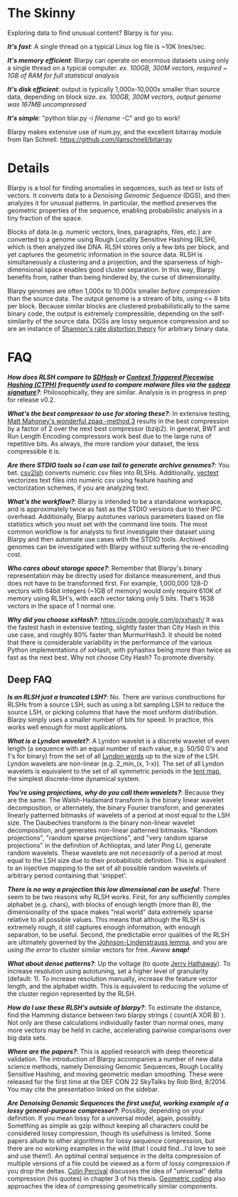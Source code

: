 # The Skinny #
Exploring data to find unusual content? Blarpy is for you.

_**It's fast**_: A single thread on a typical Linux log file is ~10K lines/sec.

_**It's memory efficient**_: Blarpy can operate on enormous datasets using only a single thread on a typical computer. _ex. 100GB, 300M vectors, required ~ 1GB of RAM for full statistical analysis_

_**It's disk efficient**_: output is typically 1,000x-10,000x smaller than source data, depending on block size. _ex. 100GB, 300M vectors, output genome was 167MB uncompressed_

_**It's simple**_: "python blar.py -i _filename_ -C" and go to work!

Blarpy makes extensive use of num.py, and the excellent bitarray module from Ilan Schnell: https://github.com/ilanschnell/bitarray


# Details #
Blarpy is a tool for finding anomalies in sequences, such as text or lists of vectors. It converts data to a _Denoising Genomic Sequence_ (DGS), and then analyzes it for unusual patterns. In particular, the method preserves the geometric properties of the sequence, enabling probabilistic analysis in a tiny fraction of the space.

Blocks of data (e.g. numeric vectors, lines, paragraphs, files, etc.) are converted to a genome using Rough Locality Sensitive Hashing (RLSH), which is then analyzed like DNA. RLSH stores only a few bits per block, and yet captures the geometric information in the source data. RLSH is simultaneously a clustering and a projection, and the sparseness of high-dimensional space enables good cluster separation. In this way, Blarpy benefits from, rather than being hindered by, the curse of dimensionality.

Blarpy genomes are often 1,000x to 10,000x smaller _before compression_ than the source data. The output genome is a stream of bits, using <= 8 bits per block. Because similar blocks are clustered probabilistically to the same binary code, the output is extremely compressible, depending on the self-similarity of the source data. DGSs are lossy sequence compression and so are an instance of [Shannon's rate distortion theory](http://www.wikiwand.com/en/Rate%E2%80%93distortion_theory) for arbitrary binary data.

# FAQ #
_**How does RLSH compare to [SDHash](http://roussev.net/sdhash/sdhash.html) or [Context Triggered Piecewise Hashing (CTPH)](http://dfrws.org/2006/proceedings/12-Kornblum.pdf) frequently used to compare malware files via the [ssdeep signature](http://ssdeep.sourceforge.net/)?**_: Philosophically, they are similar. Analysis is in progress in prep for release v0.2.

_**What's the best compressor to use for storing these?**_: In extensive testing, [Matt Mahoney's wonderful zpaq -method 3](http://www.wikiwand.com/en/ZPAQ) results in the best compression by a factor of 2 over the next best compressor (bzip2). In general, BWT and Run Length Encoding compressors work best due to the large runs of repetitive bits. As always, the more random your dataset, the less compressible it is.

_**Are there STDIO tools so I can use tail to generate archive genomes?**_: You bet. [csv2lsh](https://code.google.com/p/csv2lsh/) converts numeric csv files into RLSHs. Additionally, [vectext](https://code.google.com/p/vectxt/) vectorizes text files into numeric csv using feature hashing and vectorization schemes, if you are analyzing text.

_**What's the workflow?**_: Blarpy is intended to be a standalone workspace, and is approximately twice as fast as the STDIO versions due to their IPC overhead. Additionally, Blarpy autotunes various parameters based on file statistics which you must set with the command line tools. The most common workflow is for analysts to first investigate their dataset using Blarpy and then automate use cases with the STDIO tools. Archived genomes can be investigated with Blarpy without suffering the re-encoding cost.

_**Who cares about storage space?**_: Remember that Blarpy's binary representation may be directly used for distance measurement, and thus does not have to be transformed first. For example, 1,000,000 128-D vectors with 64bit integers (~1GB of memory) would only require 610K of memory using RLSH's, with each vector taking only 5 bits. That's 1638 vectors in the space of 1 normal one.

_**Why did you choose xxHash?**_: https://code.google.com/p/xxhash/ It was the fastest hash in extensive testing, slightly faster than City Hash in this use case, and roughly 80% faster than MurmurHash3. It should be noted that there is considerable variability in the performance of the various Python implementations of xxHash, with pyhashxx being more than twice as fast as the next best. Why not choose City Hash? To promote diversity.

## Deep FAQ ##
_**Is an RLSH just a truncated LSH?**_: No. There are various constructions for RLSHs from a source LSH, such as using a bit sampling LSH to reduce the source LSH, or picking columns that have the most uniform distribution. Blarpy simply uses a smaller number of bits for speed. In practice, this works well enough for most applications.

_**What is a Lyndon wavelet?**_: A Lyndon wavelet is a discrete wavelet of even length (a sequence with an equal number of each value, e.g. 50/50 0's and 1's for binary) from the set of all [Lyndon words](http://www.wikiwand.com/en/Lyndon_word) up to the size of the LSH. Lyndon wavelets are non-linear (e.g. 2_min_(x, 1-x)). The set of all Lyndon wavelets is equivalent to the set of all symmetric periods in the [tent map](http://www.wikiwand.com/en/Tent_map), the simplest discrete-time dynamical system.

_**You're using projections, why do you call them wavelets?**_: Because they are the same. The Walsh-Hadamard transform is the binary linear wavelet decomposition, or alternately, the binary Fourier transform, and generates linearly patterned bitmasks of wavelets of a period at most equal to the LSH size. The Daubechies transform is the binary non-linear wavelet decomposition, and generates non-linear patterned bitmasks. "Random projections", "random sparse projections", and "very random sparse projections" in the definition of Achlioptas, and later Ping Li, generate random wavelets. These wavelets are not _necessarily_ of a period at most equal to the LSH size due to their probabilistic definition. This is equivalent to an injective mapping to the set of all possible random wavelets of arbitrary period containing that 'snippet'.

_**There is no way a projection this low dimensional can be useful**_: There seem to be two reasons why RLSH works. First, for any sufficiently complex alphabet (e.g. chars), with blocks of enough length (more than 8), the dimensionality of the space makes "real world" data extremely sparse relative to all possible values. This means that although the RLSH is extremely rough, it _still_ captures enough information, with enough separation, to be useful. Second, the predictable error qualities of the RLSH are ultimately governed by the
[Johnson-Lindenstrauss lemma](http://www.wikiwand.com/en/Johnson%E2%80%93Lindenstrauss_lemma), and you are _using the error_ to cluster similar vectors for free. _Awww **snap!**_

_**What about dense patterns?**_: Up the voltage (to quote [Jerry Hathaway](http://www.imdb.com/character/ch0017496/?ref_=tt_cl_t4)). To increase resolution using autotuning, set a higher level of granularity (default: 1). To increase resolution manually, increase the feature vector length, and the alphabet width. This is equivalent to reducing the volume of the cluster region represented by the RLSH.

_**How do I use these RLSH's outside of blarpy?**_: To estimate the distance, find the Hamming distance between two blarpy strings ( count(A XOR B) ). Not only are these calculations individually faster than normal ones, many more vectors may be held in cache, accelerating pairwise comparisons over big data sets.

_**Where are the papers?**_: This is applied research with deep theoretical validation. The introduction of Blarpy accompanies a number of new data science methods, namely Denoising Genomic Sequences, Rough Locality Sensitive Hashing, and moving geometric median smoothing. These were released for the first time at the DEF CON 22 SkyTalks by Rob Bird, 8/2014. You may cite the presentation linked on the sidebar.

_**Are Denoising Genomic Sequences the first useful, working example of a lossy general-purpose compressor?**_: Possibly, depending on your definition. If you mean lossy for a universal model, again, possibly. Something as simple as gzip without keeping all characters could be considered lossy compression, though its usefulness is limited. Some papers allude to other algorithms for lossy sequence compression, but there are no working examples in the wild (that I could find...I'd love to see and use them!). An optimal central sequence in the delta compression of multiple versions of a file could be viewed as a form of lossy compression if you drop the deltas. [Colin Percival](http://maths-people.anu.edu.au/~brent/pd/Percival-thesis.pdf) discusses the idea of "universal" delta compression (his quotes) in chapter 3 of his thesis. [Geometric coding](http://128.148.66.142/taubin/pdfs/taubin-etal-pieee98.pdf) also approaches the idea of compressing geometrically similar components.